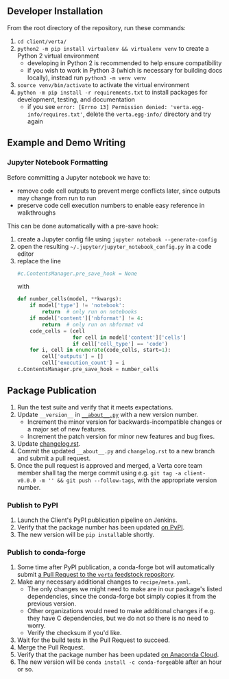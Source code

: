 ## Developer Installation
From the root directory of the repository, run these commands:
1. `cd client/verta/`
1. `python2 -m pip install virtualenv && virtualenv venv` to create a Python 2 virtual environment
   - developing in Python 2 is recommended to help ensure compatibility
   - if you wish to work in Python 3 (which is necessary for building docs locally), instead run `python3 -m venv venv`
1. `source venv/bin/activate` to activate the virtual environment
1. `python -m pip install -r requirements.txt` to install packages for development, testing, and documentation
   - if you see `error: [Errno 13] Permission denied: 'verta.egg-info/requires.txt'`, delete the `verta.egg-info/` directory and try again

## Example and Demo Writing

### Jupyter Notebook Formatting

Before committing a Jupyter notebook we have to:
- remove code cell outputs to prevent merge conflicts later, since outputs may change from run to run
- preserve code cell execution numbers to enable easy reference in walkthroughs

This can be done automatically with a pre-save hook:
1. create a Jupyter config file using `jupyter notebook --generate-config`
1. open the resulting `~/.jupyter/jupyter_notebook_config.py` in a code editor
1. replace the line
   ```python
   #c.ContentsManager.pre_save_hook = None
   ```
   with
   ```python
   def number_cells(model, **kwargs):
       if model['type'] != 'notebook':
           return  # only run on notebooks
       if model['content']['nbformat'] != 4:
           return  # only run on nbformat v4
       code_cells = (cell
                     for cell in model['content']['cells']
                     if cell['cell_type'] == 'code')
       for i, cell in enumerate(code_cells, start=1):
           cell['outputs'] = []
           cell['execution_count'] = i
   c.ContentsManager.pre_save_hook = number_cells
   ```

## Package Publication

1. Run the test suite and verify that it meets expectations.
1. Update `__version__` in [`__about__.py`](https://github.com/VertaAI/modeldb/blob/master/client/verta/verta/__about__.py) with a new version number.
   - Increment the minor version for backwards-incompatible changes or a major set of new features.
   - Increment the patch version for minor new features and bug fixes.
1. Update [changelog.rst](https://github.com/VertaAI/modeldb/blob/master/client/verta/docs/changelog.rst).
1. Commit the updated `__about__.py` and `changelog.rst` to a new branch and submit a pull request.
1. Once the pull request is approved and merged, a Verta core team member shall tag the merge commit using e.g. `git tag -a client-v0.0.0 -m '' && git push --follow-tags`, with the appropriate version number.

### Publish to PyPI

1. Launch the Client's PyPI publication pipeline on Jenkins.
1. Verify that the package number has been updated [on PyPI](https://pypi.org/project/verta/).
1. The new version will be `pip install`able shortly.

### Publish to conda-forge

1. Some time after PyPI publication, a conda-forge bot will automatically submit [a Pull Request to the `verta` feedstock repository](https://github.com/conda-forge/verta-feedstock/pulls).
1. Make any necessary additional changes to `recipe/meta.yaml`.
   - The only changes we might need to make are in our package's listed dependencies, since the conda-forge bot simply copies it from the previous version.
   - Other organizations would need to make additional changes if e.g. they have C dependencies, but we do not so there is no need to worry.
   - Verify the checksum if you'd like.
1. Wait for the build tests in the Pull Request to succeed.
1. Merge the Pull Request.
1. Verify that the package number has been updated [on Anaconda Cloud](https://anaconda.org/conda-forge/verta).
1. The new version will be `conda install -c conda-forge`able after an hour or so.
